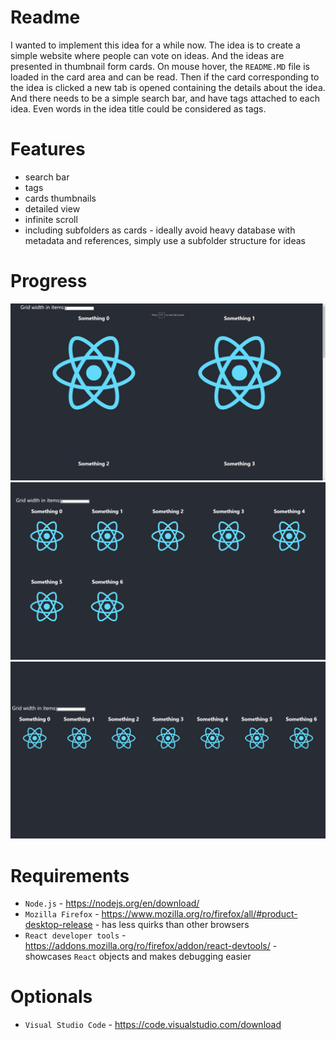 # Readme
I wanted to implement this idea for a while now.
The idea is to create a simple website where people can vote on ideas.
And the ideas are presented in thumbnail form cards. 
On mouse hover, the `README.MD` file is loaded in the card area and can be read.
Then if the card corresponding to the idea is clicked a new tab is opened containing the details about the idea.
And there needs to be a simple search bar, and have tags attached to each idea. Even words in the idea title could be considered as tags.

# Features
* search bar
* tags
* cards thumbnails
* detailed view
* infinite scroll
* including subfolders as cards - ideally avoid heavy database with metadata and references, simply use a subfolder structure for ideas

# Progress
![image](screenshots/example-grid-2.png)
![image](screenshots/example-grid-5.png)
![image](screenshots/example-grid-7.png)

# Requirements
* `Node.js` - https://nodejs.org/en/download/
* `Mozilla Firefox` - https://www.mozilla.org/ro/firefox/all/#product-desktop-release - has less quirks than other browsers
* `React developer tools` - https://addons.mozilla.org/ro/firefox/addon/react-devtools/ - showcases `React` objects and makes debugging easier

# Optionals
* `Visual Studio Code` - https://code.visualstudio.com/download